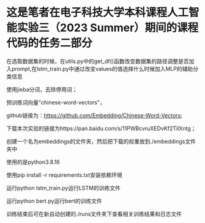 # 这是笔者在电子科技大学本科课程人工智能实验三（2023 Summer）期间的课程代码的任务二部分

在选取数据集的时候，在utils.py中的get_df()函数改变数据集的路径调整是否加入prompt,在lstm_train.py中通过改变values的值选择什么时候加入MLP的辅助分类信息

使用jieba分词，去除停用词；

预训练词向量"chinese-word-vectors"，

github链接为：https://github.com/Embedding/Chinese-Word-Vectors; 

下载本次实验的链接为https://pan.baidu.com/s/11PWBcvruXEDvKf2TiIXntg；

创建一个名为embeddings的文件夹，然后把下载的权重放到./embeddings文件夹中

使用的是python3.8.16

使用pip install -r requirements.txt安装依赖环境

运行python lstm_train.py运行LSTM的训练文件

运行python bert.py运行bert的训练文件

训练结束后可在新自动创建的./runs文件夹下查看相关训练结果和日志文件
